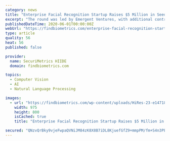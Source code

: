 ```yaml
---
category: news
title: "Enterprise Facial Recognition Startup Raises $5 Million in Seed Funding"
excerpt: "The round was led by Emergent Ventures, with additional contributions from Unusual Ventures and other backers. Oloid is the developer of the FaceVault facial recognition platform, which is designed for contactless access control and attendance tracking in essential industries like manufacturing and healthcare. The solution is specifically ..."
publishedDateTime: 2020-06-01T00:00:00Z
webUrl: "https://findbiometrics.com/enterprise-facial-recognition-startup-5-million-seed-funding-060102/"
type: article
quality: 56
heat: 56
published: false

provider:
  name: SecuriMetrics HIIDE
  domain: findbiometrics.com

topics:
  - Computer Vision
  - AI
  - Natural Language Processing

images:
  - url: "https://findbiometrics.com/wp-content/uploads/HiRes-23-e1471887350203.jpg"
    width: 975
    height: 800
    isCached: true
    title: "Enterprise Facial Recognition Startup Raises $5 Million in Seed Funding"

secured: "QNzvQrBky9vjeFwpaQVNiJM84zK8X8B7iDL8KjuefGfZ9+mmpPM/fm+S4n3PE537zQuBE6/hloxJzi9w8PlQVtYpqMXekendqtane6O1+0A1fkAZNrt0I0GEy691QkmCGQ3moKrR9u3+BrJ0k1R58glTeOnx/oQL7bryXJGSUZNIYTYkk5rQdYSCvxrmy9Mu9X/tQI18X+qp5auSGyn+XL1te2/+WT1RH2nKXn8XbmHm2OrBXPeOuIbTbTfML2Q+ZkhMYk6nYaeP4E7VRdy3AFsZYYv/jTvottqdM6aSxngba+Uvk49Q3sUBdaWEuXehrE9w8Dq7oWwwqdwyPPftrWBV5T33Y1jsClWMyvwxD7lRR3NtP9V4D2T1+1v94+tBp2Y7rJED8bJ8akTzatx5JquybJ2Og08gM+7EbquGZtYjveUX8jbeJ3Ip6ENlL3tz0Cy4CEHEJT1mJap9MA2VmB+u6v0ON7YRitaMxU5tOio=;qUcf4ZURCocbISnDTYR4Lg=="
---
```


